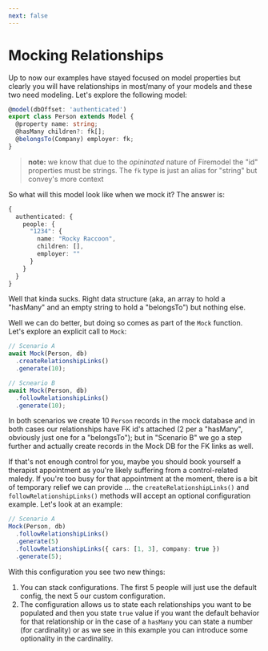 ```yaml
---
next: false 
---
```


# Mocking Relationships

Up to now our examples have stayed focused on model properties but clearly you will have relationships in most/many of your models and these two need modeling. Let's explore the following model:

```typescript
@model(dbOffset: 'authenticated')
export class Person extends Model {
  @property name: string;
  @hasMany children?: fk[];
  @belongsTo(Company) employer: fk;
}
```

> **note:** we know that due to the _opininated_ nature of Firemodel the "id" properties must be strings. The `fk` type is just an alias for "string" but convey's more context

So what will this model look like when we mock it? The answer is:

```typescript
{
  authenticated: {
    people: {
      "1234": {
        name: "Rocky Raccoon",
        children: [],
        employer: ""
      }
    }
  }
}
```

Well that kinda sucks. Right data structure (aka, an array to hold a "hasMany" and an empty string to hold a "belongsTo") but nothing else.

Well we can do better, but doing so comes as part of the `Mock` function. Let's explore an explicit call to `Mock`:

```typescript
// Scenario A
await Mock(Person, db)
  .createRelationshipLinks()
  .generate(10);

// Scneario B
await Mock(Person, db)
  .followRelationshipLinks()
  .generate(10);
```

In both scenarios we create 10 `Person` records in the mock database and in both cases our relationships have FK id's attached (2 per a "hasMany", obviously just one for a "belongsTo"); but in "Scenario B" we go a step further and actually create records in the Mock DB for the FK links as well.

If that's not enough control for you, maybe you should book yourself a therapist appointment as you're likely suffering from a control-related maledy. If you're too busy for that appointment at the moment, there is a bit of temporary relief we can provide ... the `createRelationshipLinks()` and `followRelationshipLinks()` methods will accept an optional configuration example. Let's look at an example:

```typescript
// Scenario A
Mock(Person, db)
  .followRelationshipLinks()
  .generate(5)
  .followRelationshipLinks({ cars: [1, 3], company: true })
  .generate(5);
```

With this configuration you see two new things:

1. You can stack configurations. The first 5 people will just use the default config, the next 5 our custom configuration.
2. The configuration allows us to state each relationships you want to be populated and then you state `true` value if you want the default behavior for that relationship or in the case of a `hasMany` you can state a number (for cardinality) or as we see in this example you can introduce some optionality in the cardinality.
